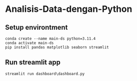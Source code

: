 # Analisis-Data-dengan-Python

## Setup environtment
```
conda create --name main-ds python=3.11.4
conda activate main-ds
pip install pandas matplotlib seaborn streamlit
```
## Run streamlit app
```
streamlit run dashboard\dashboard.py
```
